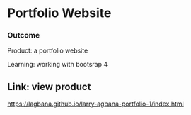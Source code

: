 # Portfolio Website


### Outcome
Product: a portfolio website

Learning: working with bootsrap 4


## Link: view product
https://lagbana.github.io/larry-agbana-portfolio-1/index.html



